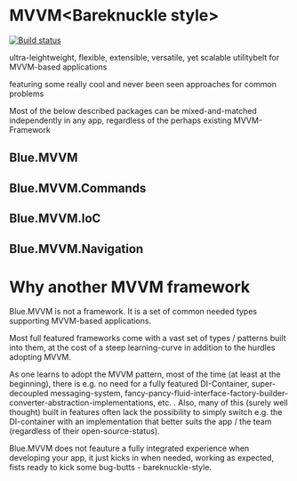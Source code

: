 
# MVVM&lt;Bareknuckle style&gt;

[![Build status](https://ci.appveyor.com/api/projects/status/ef83fo2jh7onio60?svg=true)](https://ci.appveyor.com/project/earloc/blue-mvvm)

ultra-leightweight,
flexible,
extensible,
versatile,
yet scalable utilitybelt for MVVM-based applications

featuring some really cool and never been seen approaches for common problems

Most of the below described packages can be mixed-and-matched independently in any app, regardless of the perhaps existing MVVM-Framework

## Blue.MVVM

## Blue.MVVM.Commands

## Blue.MVVM.IoC

## Blue.MVVM.Navigation

# Why another MVVM framework

Blue.MVVM is not a framework. It is a set of common needed types supporting MVVM-based applications.

Most full featured frameworks come with a vast set of types / patterns built into them, at the cost of a steep learning-curve in addition to the hurdles adopting MVVM.

As one learns to adopt the MVVM pattern, most of the time (at least at the beginning), there is e.g. no need for a fully featured DI-Container, super-decoupled messaging-system, fancy-pancy-fluid-interface-factory-builder-converter-abstraction-implementations, etc. .
Also, many of this (surely well thought) built in features often lack the possibility to simply switch e.g. the DI-container with an implementation that better suits the app / the team (regardless of their open-source-status).

Blue.MVVM does not feauture a fully integrated experience when developing your app, it just kicks in when needed, working as expected, fists ready to kick some bug-butts - bareknuckle-style.
